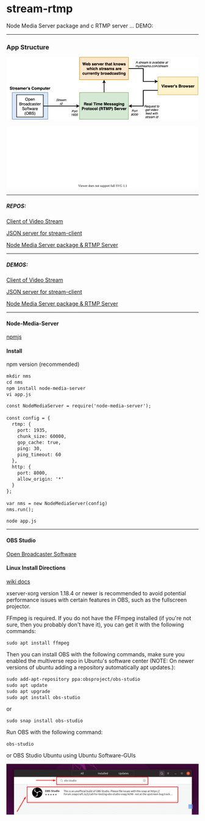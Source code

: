 # stream-rtmp
Node Media Server package and c RTMP server ... DEMO:



--------------------------
### App Structure

![image](./docs/react-18.png)


![image](./docs/react-18.svg)


--------------------------
##### REPOS:

[Client of Video Stream](https://github.com/tom2kota/stream-client)

[JSON server for stream-client](https://github.com/tom2kota/stream-server)

[Node Media Server package & RTMP Server](https://github.com/tom2kota/stream-rtmp)

--------------------------

##### DEMOS:

[Client of Video Stream](https://tom2kota.github.io/stream-client/)

[JSON server for stream-client](https://stream-json-server.herokuapp.com/)

[Node Media Server package & RTMP Server]()

--------------------------


#### Node-Media-Server

[npmjs](https://www.npmjs.com/package/node-media-server)

#### Install

npm version (recommended)

``` 
mkdir nms
cd nms
npm install node-media-server
vi app.js
```


``` 
const NodeMediaServer = require('node-media-server');
 
const config = {
  rtmp: {
    port: 1935,
    chunk_size: 60000,
    gop_cache: true,
    ping: 30,
    ping_timeout: 60
  },
  http: {
    port: 8000,
    allow_origin: '*'
  }
};
 
var nms = new NodeMediaServer(config)
nms.run();

```

``` 
node app.js
```

----------------


#### OBS Studio

[Open Broadcaster Software](https://obsproject.com/)

#### Linux Install Directions

[wiki docs](https://obsproject.com/wiki/)


   xserver-xorg version 1.18.4 or newer is recommended to avoid potential performance issues with certain features in OBS, such as the fullscreen projector.

   FFmpeg is required. If you do not have the FFmpeg installed (if you're not sure, then you probably don't have it), you can get it with the following commands:


```
sudo apt install ffmpeg
```

   Then you can install OBS with the following commands, make sure you enabled the multiverse repo in Ubuntu's software center (NOTE: On newer versions of ubuntu adding a repository automatically apt updates.):

``` 
sudo add-apt-repository ppa:obsproject/obs-studio
sudo apt update
sudo apt upgrade
sudo apt install obs-studio
```

   or
   
``` 
sudo snap install obs-studio
```
   
   Run OBS with the following command:

``` 
obs-studio
```

   or OBS Studio Ubuntu using Ubuntu Software-GUIs
   
![image](./docs/obs-select.png)